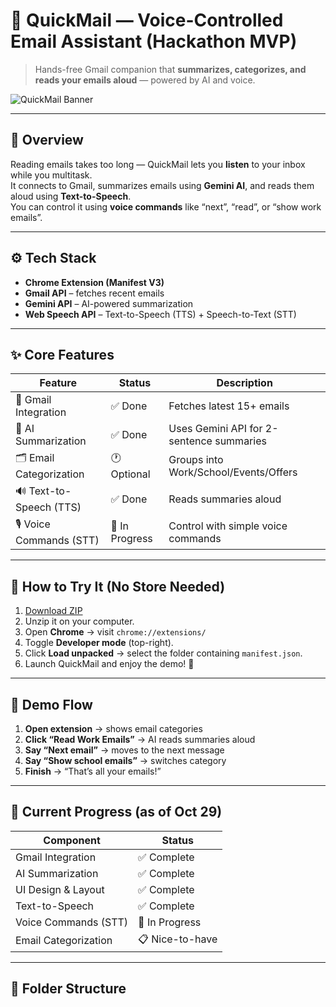 # 🚀 QuickMail — Voice-Controlled Email Assistant (Hackathon MVP)

> Hands-free Gmail companion that **summarizes, categorizes, and reads your emails aloud** — powered by AI and voice.

![QuickMail Banner](https://via.placeholder.com/900x250?text=QuickMail+Hackathon+MVP)

---

## 🧠 Overview
Reading emails takes too long — QuickMail lets you **listen** to your inbox while you multitask.  
It connects to Gmail, summarizes emails using **Gemini AI**, and reads them aloud using **Text-to-Speech**.  
You can control it using **voice commands** like “next”, “read”, or “show work emails”.

---

## ⚙️ Tech Stack
- **Chrome Extension (Manifest V3)**
- **Gmail API** – fetches recent emails  
- **Gemini API** – AI-powered summarization  
- **Web Speech API** – Text-to-Speech (TTS) + Speech-to-Text (STT)

---

## ✨ Core Features
| Feature | Status | Description |
|----------|--------|-------------|
| 📩 Gmail Integration | ✅ Done | Fetches latest 15+ emails |
| 🧠 AI Summarization | ✅ Done | Uses Gemini API for 2-sentence summaries |
| 🗂 Email Categorization | 🕐 Optional | Groups into Work/School/Events/Offers |
| 🔊 Text-to-Speech (TTS) | ✅ Done | Reads summaries aloud |
| 🎙 Voice Commands (STT) | 🔄 In Progress | Control with simple voice commands |

---

## 🧩 How to Try It (No Store Needed)
1. [Download ZIP](https://github.com/YOUR_USERNAME/QuickMail/archive/refs/heads/main.zip)  
2. Unzip it on your computer.  
3. Open **Chrome** → visit `chrome://extensions/`  
4. Toggle **Developer mode** (top-right).  
5. Click **Load unpacked** → select the folder containing `manifest.json`.  
6. Launch QuickMail and enjoy the demo! 🎉

---

## 🧭 Demo Flow
1. **Open extension** → shows email categories  
2. **Click “Read Work Emails”** → AI reads summaries aloud  
3. **Say “Next email”** → moves to the next message  
4. **Say “Show school emails”** → switches category  
5. **Finish** → “That’s all your emails!”

---

## 🧪 Current Progress (as of Oct 29)

| Component | Status |
|-----------|--------|
| Gmail Integration | ✅ Complete |
| AI Summarization | ✅ Complete |
| UI Design & Layout | ✅ Complete |
| Text-to-Speech | ✅ Complete |
| Voice Commands (STT) | 🔄 In Progress |
| Email Categorization | 📋 Nice-to-have |

---

## 🧱 Folder Structure
